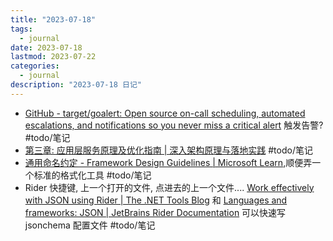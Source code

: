```yaml
---
title: "2023-07-18"
tags:
  - journal
date: 2023-07-18
lastmod: 2023-07-22
categories:
  - journal
description: "2023-07-18 日记"
---
```


- [GitHub - target/goalert: Open source on-call scheduling, automated escalations, and notifications so you never miss a critical alert](https://github.com/target/goalert) 触发告警? #todo/笔记
- [第三章: 应用层服务原理及优化指南 | 深入架构原理与落地实践](https://www.thebyte.com.cn/http/summary.html) #todo/笔记
- [通用命名约定 - Framework Design Guidelines | Microsoft Learn](https://learn.microsoft.com/zh-cn/dotnet/standard/design-guidelines/general-naming-conventions),顺便弄一个标准的格式化工具 #todo/笔记
- Rider 快捷键, 上一个打开的文件, 点进去的上一个文件.... [Work effectively with JSON using Rider | The .NET Tools Blog](https://blog.jetbrains.com/dotnet/2019/07/22/work-effectively-json-using-rider/) 和 [Languages and frameworks: JSON | JetBrains Rider Documentation](https://www.jetbrains.com/help/rider/JSON.html) 可以快速写 jsonchema 配置文件 #todo/笔记
 
